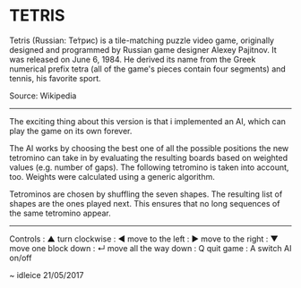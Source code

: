 # TETRIS

Tetris (Russian: Те́трис) is a tile-matching puzzle video game, originally designed and programmed by Russian game designer Alexey Pajitnov. It was released on June 6, 1984. He derived its name from the Greek numerical prefix tetra (all of the game's pieces contain four segments) and tennis, his favorite sport. 

Source: Wikipedia

***

The exciting thing about this version is that i implemented an AI, which can play the game on its own forever.

The AI works by choosing the best one of all the possible positions the new tetromino can take in by evaluating the resulting boards based on weighted values (e.g. number of gaps). The following tetromino is taken into account, too. Weights were calculated using a generic algorithm.

Tetrominos are chosen by shuffling the seven shapes. The resulting list of shapes are the ones played next. This ensures that no long sequences of the same tetromino appear.

***

Controls
: ▲      turn clockwise
: ◀      move to the left
: ▶      move to the right
: ▼      move one block down
: ↵      move all the way down
: Q      quit game
: A      switch AI on/off

~ idleice 21/05/2017
